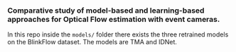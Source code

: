 ### Comparative study of model-based and learning-based approaches for Optical Flow estimation with event cameras.

In this repo inside the `models/` folder there exists the three retrained models on the BlinkFlow dataset. The models are TMA and IDNet.